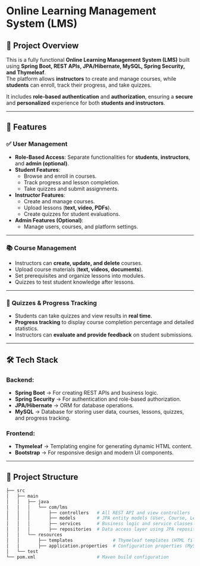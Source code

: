 # Online Learning Management System (LMS)

## 📌 Project Overview  
This is a fully functional **Online Learning Management System (LMS)** built using **Spring Boot, REST APIs, JPA/Hibernate, MySQL, Spring Security, and Thymeleaf**.  
The platform allows **instructors** to create and manage courses, while **students** can enroll, track their progress, and take quizzes.  

It includes **role-based authentication** and **authorization**, ensuring a **secure** and **personalized** experience for both **students and instructors**.

---

## 🚀 Features  

### ✅ **User Management**  
- **Role-Based Access**: Separate functionalities for **students**, **instructors**, and **admin (optional)**.  
- **Student Features**:  
  - Browse and enroll in courses.  
  - Track progress and lesson completion.  
  - Take quizzes and submit assignments.  
- **Instructor Features**:  
  - Create and manage courses.  
  - Upload lessons (**text, video, PDFs**).  
  - Create quizzes for student evaluations.  
- **Admin Features (Optional)**:  
  - Manage users, courses, and platform settings.  

---

### 📚 **Course Management**  
- Instructors can **create, update, and delete** courses.  
- Upload course materials (**text, videos, documents**).  
- Set prerequisites and organize lessons into modules.  
- Quizzes to test student knowledge after lessons.  

---

### 📝 **Quizzes & Progress Tracking**  
- Students can take quizzes and view results in **real time**.  
- **Progress tracking** to display course completion percentage and detailed statistics.  
- Instructors can **evaluate and provide feedback** on student submissions.  

---

## 🛠️ **Tech Stack**  

### **Backend:**  
- **Spring Boot** → For creating REST APIs and business logic.  
- **Spring Security** → For authentication and role-based authorization.  
- **JPA/Hibernate** → ORM for database operations.  
- **MySQL** → Database for storing user data, courses, lessons, quizzes, and progress tracking.  

### **Frontend:**  
- **Thymeleaf** → Templating engine for generating dynamic HTML content.  
- **Bootstrap** → For responsive design and modern UI components.  

---

## 📂 Project Structure  

```bash
├── src
│   ├── main
│   │   ├── java
│   │   │   └── com/lms
│   │   │       ├── controllers   # All REST API and view controllers
│   │   │       ├── models        # JPA entity models (User, Course, Lesson, Quiz, etc.)
│   │   │       ├── services      # Business logic and service classes
│   │   │       ├── repositories  # Data access layer using JPA repositories
│   │   └── resources
│   │       ├── templates               # Thymeleaf templates (HTML files)
│   │       ├── application.properties  # Configuration properties (MySQL, Security, etc.)
│   └── test
└── pom.xml                       # Maven build configuration
